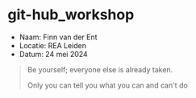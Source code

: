# git-hub_workshop
- Naam: Finn van der Ent
- Locatie: REA Leiden
- Datum: 24 mei 2024

> Be yourself; everyone else is already taken.
>
> Only you can tell you what you can and can't do
